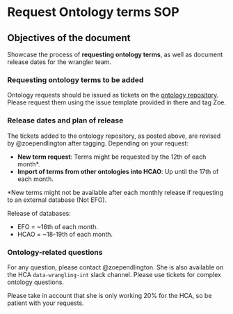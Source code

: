 # Request Ontology terms SOP

## Objectives of the document
Showcase the process of **requesting ontology terms**, as well as document release dates for the wrangler team.

### Requesting ontology terms to be added
Ontology requests should be issued as tickets on the [ontology repository](https://github.com/HumanCellAtlas/ontology). Please request them using the issue template provided in there and tag Zoe.

### Release dates and plan of release
The tickets added to the ontology repository, as posted above, are revised by @zoependlington after tagging. Depending on your request:

- **New term request**: Terms might be requested by the 12th of each month*.
- **Import of terms from other ontologies into HCAO**: Up until the 17th of each month.

*New terms might not be available after each monthly release if requesting to an external database (Not EFO).

Release of databases:
- EFO = ~16th of each month.
- HCAO = ~18-19th of each month.

### Ontology-related questions
For any question, please contact @zoependlington. She is also available on the HCA `data-wrangling-int` slack channel. Please use tickets for complex ontology questions.

Please take in account that she is only working 20% for the HCA, so be patient with your requests.
